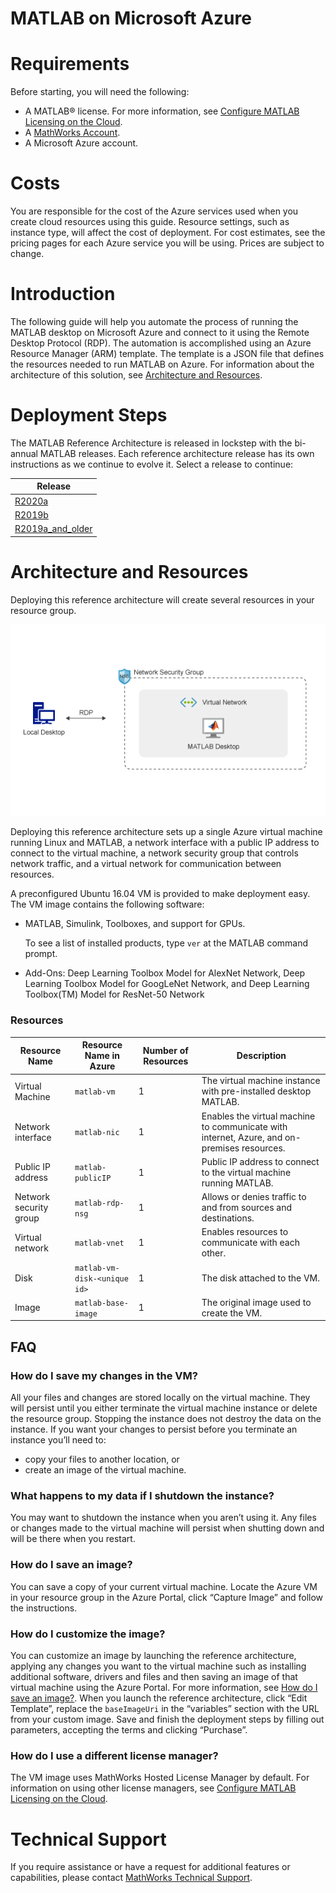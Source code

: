 # MATLAB on Microsoft Azure

# Requirements
Before starting, you will need the following:

- A MATLAB® license. For more information, see [Configure MATLAB Licensing on the Cloud](http://www.mathworks.com/support/cloud/configure-matlab-licensing-on-the-cloud.html).
- A [MathWorks Account](https://www.mathworks.com/login?uri=%2Fmwaccount%2F).
- A Microsoft Azure account.

# Costs
You are responsible for the cost of the Azure services used when you create cloud resources using this guide. Resource settings, such as instance type, will affect the cost of deployment. For cost estimates, see the pricing pages for each Azure service you will be using. Prices are subject to change.

# Introduction
The following guide will help you automate the process of running the MATLAB desktop on Microsoft Azure and connect to it using the Remote Desktop Protocol (RDP). The automation is accomplished using an Azure Resource Manager (ARM) template. The template is a JSON
file that defines the resources needed to run MATLAB on Azure. For information about the architecture of this solution, see [Architecture and Resources](#architecture-and-resources).

# Deployment Steps

The MATLAB Reference Architecture is released in lockstep with the bi-annual MATLAB releases.
Each reference architecture release has its own instructions as we continue to evolve it.
Select a release to continue:

| Release |
| ------- |
| [R2020a](releases/R2020a/README.md) |
| [R2019b](releases/R2019b/README.md) |
| [R2019a\_and\_older](releases/R2019a_and_older/README.md) |


# Architecture and Resources
Deploying this reference architecture will create several resources in your
resource group.

![MATLAB on AWS Reference Architecture](img/azure-matlab-diagram.png)

Deploying this reference architecture sets up a single Azure virtual machine running Linux and MATLAB, a network interface with a public IP address to connect to the virtual machine, a network security group that controls network traffic, and a virtual network for communication between resources.

A preconfigured Ubuntu 16.04 VM is provided to make deployment easy. The VM image contains the following software:
* MATLAB, Simulink, Toolboxes, and support for GPUs.<p>To see a list of installed products, type `ver` at the MATLAB command prompt.</p>
* Add-Ons: Deep Learning Toolbox Model for AlexNet Network, Deep Learning Toolbox Model for GoogLeNet Network, and Deep Learning Toolbox(TM) Model for ResNet-50 Network

### Resources

| Resource Name                     | Resource Name in Azure         | Number of Resources | Description                                                                                |
|-----------------------------------|-------------------------       |---------------------|--------------------------------------------------------------------------------------------|
| Virtual Machine                   | `matlab-vm`                    | 1                   | The virtual machine instance with pre-installed desktop MATLAB.                            |
| Network interface                 | `matlab-nic`                   | 1                   | Enables the virtual machine to communicate with internet, Azure, and on-premises resources.|
| Public IP address                 | `matlab-publicIP`              | 1                   | Public IP address to connect to the virtual machine running MATLAB.                        |
| Network security group            | `matlab-rdp-nsg`               | 1                   | Allows or denies traffic to and from sources and destinations.                             |
| Virtual network                   | `matlab-vnet`                  | 1                   | Enables resources to communicate with each other.                                          |
| Disk                              | `matlab-vm-disk-<unique id>`   | 1                   | The disk attached to the VM.                                                               |
| Image                             | `matlab-base-image`            | 1                   | The original image used to create the VM.                                                  |

## FAQ


### How do I save my changes in the VM?
All your files and changes are stored locally on the virtual machine.  They will persist until you either terminate the virtual machine instance or delete the resource group.  Stopping the instance does not destroy the data on the instance.  If you want your changes to persist before you terminate an instance you’ll need to:
* copy your files to another location, or
* create an image of the virtual machine.

### What happens to my data if I shutdown the instance?
You may want to shutdown the instance when you aren’t using it.  Any files or changes made to the virtual machine will persist when shutting down and will be there when you restart.

### How do I save an image?
You can save a copy of your current virtual machine.  Locate the Azure VM in your resource group in the Azure Portal, click “Capture Image” and follow the instructions.

### How do I customize the image?
You can customize an image by launching the reference architecture, applying any changes you want to the virtual machine such as installing additional software, drivers and files and then saving an image of that virtual machine using the Azure Portal. For more information, see [How do I save an image?](#how-do-i-save-an-image). When you launch the reference architecture, click “Edit Template”, replace the `baseImageUri` in the “variables” section with the URL from your custom image. Save and finish the deployment steps by filling out parameters, accepting the terms and clicking “Purchase”.

### How do I use a different license manager?
The VM image uses MathWorks Hosted License Manager by default.  For information on using other license managers, see [Configure MATLAB Licensing on the Cloud](http://www.mathworks.com/support/cloud/configure-matlab-licensing-on-the-cloud.html).

# Technical Support
If you require assistance or have a request for additional features or capabilities, please contact [MathWorks Technical Support](https://www.mathworks.com/support/contact_us.html).